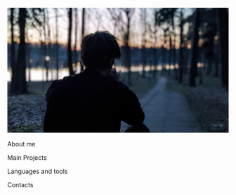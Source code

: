 [![Header](https://github.com/Oleg-cmd/oleg-cmd/blob/main/assets/photo.jpg)](https://t.me/OlegSelanta)

About me

Main Projects

Languages and tools

Contacts
